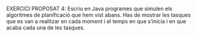EXERCICI PROPOSAT 4: Escriu en Java programes que simulen els
algoritmes de planificació que hem vist abans. Has de mostrar les
tasques que es van a realitzar en cada moment i el temps en que
s’inicia i en que acaba cada una de les tasques.